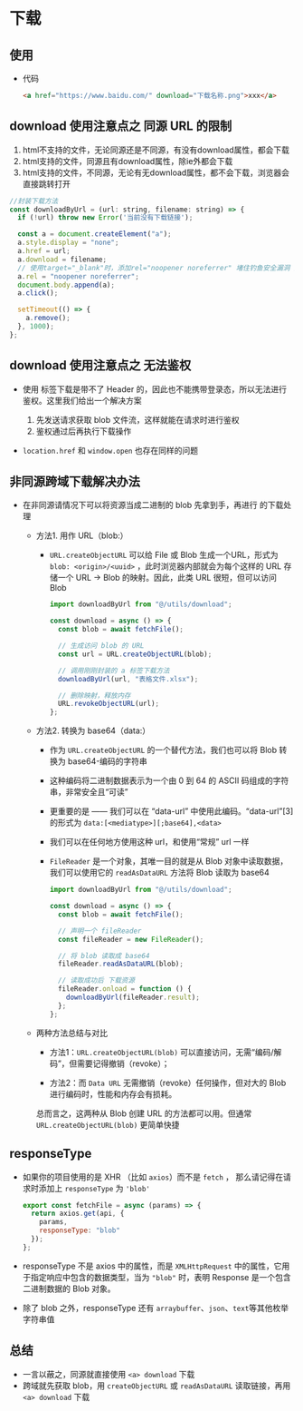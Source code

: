 # 下载

## 使用

+ 代码

  ```html
  <a href="https://www.baidu.com/" download="下载名称.png">xxx</a>
  ```

## download 使用注意点之 同源 URL 的限制

1. html不支持的文件，无论同源还是不同源，有没有download属性，都会下载
2. html支持的文件，同源且有download属性，除ie外都会下载
3. html支持的文件，不同源，无论有无download属性，都不会下载，浏览器会直接跳转打开

  ```js
  //封装下载方法
  const downloadByUrl = (url: string, filename: string) => {
    if (!url) throw new Error('当前没有下载链接');

    const a = document.createElement("a");
    a.style.display = "none";
    a.href = url;
    a.download = filename;
    // 使用target="_blank"时，添加rel="noopener noreferrer" 堵住钓鱼安全漏洞 防止新页面window指向之前的页面
    a.rel = "noopener noreferrer";
    document.body.append(a);
    a.click();

    setTimeout(() => {
      a.remove();
    }, 1000);
  };
  ```

## download 使用注意点之 无法鉴权

+ 使用 标签下载是带不了 Header 的，因此也不能携带登录态，所以无法进行鉴权。这里我们给出一个解决方案

  1. 先发送请求获取 blob 文件流，这样就能在请求时进行鉴权
  2. 鉴权通过后再执行下载操作

+ `location.href` 和 `window.open` 也存在同样的问题

## 非同源跨域下载解决办法

+ 在非同源请情况下可以将资源当成二进制的 blob 先拿到手，再进行 的下载处理

  + 方法1. 用作 URL（blob:）

    + `URL.createObjectURL` 可以给 File 或 Blob 生成一个URL，形式为 `blob: <origin>/<uuid>` ，此时浏览器内部就会为每个这样的 URL 存储一个 URL → Blob 的映射。因此，此类 URL 很短，但可以访问 Blob

      ```js
      import downloadByUrl from "@/utils/download";

      const download = async () => {
        const blob = await fetchFile();

        // 生成访问 blob 的 URL
        const url = URL.createObjectURL(blob);

        // 调用刚刚封装的 a 标签下载方法
        downloadByUrl(url, "表格文件.xlsx");

        // 删除映射，释放内存
        URL.revokeObjectURL(url);
      };
      ```

  + 方法2. 转换为 base64（data:）

    + 作为 `URL.createObjectURL` 的一个替代方法，我们也可以将 Blob 转换为 base64-编码的字符串
    + 这种编码将二进制数据表示为一个由 0 到 64 的 ASCII 码组成的字符串，非常安全且“可读”

    + 更重要的是 —— 我们可以在 “data-url” 中使用此编码。“data-url”[3] 的形式为 `data:[<mediatype>][;base64],<data>`
    + 我们可以在任何地方使用这种 url，和使用“常规” url 一样

    + `FileReader` 是一个对象，其唯一目的就是从 Blob 对象中读取数据，我们可以使用它的 `readAsDataURL` 方法将 Blob 读取为 base64

      ```js
      import downloadByUrl from "@/utils/download";

      const download = async () => {
        const blob = await fetchFile();

        // 声明一个 fileReader
        const fileReader = new FileReader();

        // 将 blob 读取成 base64
        fileReader.readAsDataURL(blob);

        // 读取成功后 下载资源
        fileReader.onload = function () {
          downloadByUrl(fileReader.result);
        };
      };
      ```

  + 两种方法总结与对比

    + 方法1：`URL.createObjectURL(blob)` 可以直接访问，无需“编码/解码”，但需要记得撤销（revoke）；

    + 方法2：而 `Data URL` 无需撤销（revoke）任何操作，但对大的 Blob 进行编码时，性能和内存会有损耗。

    总而言之，这两种从 Blob 创建 URL 的方法都可以用。但通常 `URL.createObjectURL(blob)` 更简单快捷

## responseType

+ 如果你的项目使用的是 XHR （比如 `axios`）而不是 `fetch` ， 那么请记得在请求时添加上 `responseType` 为 `'blob'`

  ```js
  export const fetchFile = async (params) => {
    return axios.get(api, {
      params,
      responseType: "blob"
    });
  };
  ```

+ responseType 不是 axios 中的属性，而是 `XMLHttpRequest` 中的属性，它用于指定响应中包含的数据类型，当为 `"blob"` 时，表明 Response 是一个包含二进制数据的 Blob 对象。

+ 除了 blob 之外，responseType 还有 `arraybuffer`、`json`、`text`等其他枚举字符串值

## 总结

+ 一言以蔽之，同源就直接使用 `<a> download` 下载
+ 跨域就先获取 blob，用 `createObjectURL` 或 `readAsDataURL` 读取链接，再用 `<a> download` 下载
